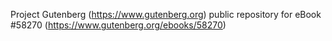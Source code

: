 Project Gutenberg (https://www.gutenberg.org) public repository for
eBook #58270 (https://www.gutenberg.org/ebooks/58270)
